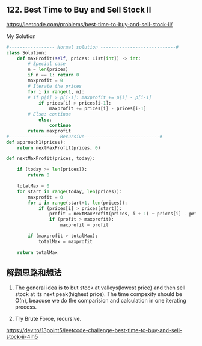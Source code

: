 ## 122. Best Time to Buy and Sell Stock II

https://leetcode.com/problems/best-time-to-buy-and-sell-stock-ii/

My Solution

```python 
#----------------- Normal solution ----------------------------#
class Solution:
    def maxProfit(self, prices: List[int]) -> int:
        # Special case
        n = len(prices)
        if n == 1: return 0
        maxprofit = 0
        # Iterate the prices
        for i in range(1, n):
        # If p[i] > p[i-1]: maxprofit += p[i] - p[i-1]
            if prices[i] > prices[i-1]:
                maxprofit += prices[i] - prices[i-1]    
        # Else: continue
            else:
                continue
        return maxprofit
#-------------------Recursive----------------------------#
def approach1(prices):
    return nextMaxProfit(prices, 0)

def nextMaxProfit(prices, today):

    if (today >= len(prices)):
        return 0

    totalMax = 0
    for start in range(today, len(prices)):
        maxprofit = 0
        for i in range(start+1, len(prices)):
            if (prices[i] > prices[start]):
                profit = nextMaxProfit(prices, i + 1) + prices[i] - prices[start]
                if (profit > maxprofit):
                    maxprofit = profit

        if (maxprofit > totalMax):
            totalMax = maxprofit

    return totalMax
```

## 解题思路和想法
1. The general idea is to but stock at valleys(lowest price) and then sell stock at its next peak(highest price). The time compexity should be O(n), beacuse we do
the comparision and calculation in one iterating process.

2. Try Brute Force, recursive. 

https://dev.to/13point5/leetcode-challenge-best-time-to-buy-and-sell-stock-ii-4ih5


